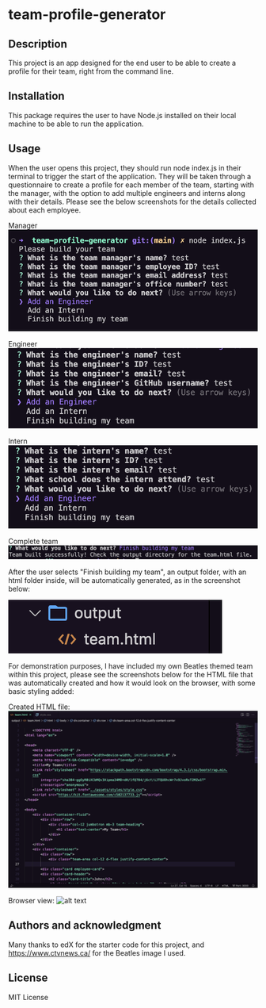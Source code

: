 # team-profile-generator

## Description
This project is an app designed for the end user to be able to create a profile for their team, right from the command line.

## Installation
This package requires the user to have Node.js installed on their local machine to be able to run the application.

## Usage
When the user opens this project, they should run node index.js in their terminal to trigger the start of the application. They will be taken through a questionnaire to create a profile for each member of the team, starting with the manager, with the option to add multiple engineers and interns along with their details. Please see the below screenshots for the details collected about each employee.

Manager
![alt text](assets/images/manager.png)

Engineer
![alt text](assets/images/engineer.png)

Intern
![alt text](assets/images/intern.png)

Complete team
![alt text](assets/images/finish.png)

After the user selects "Finish building my team", an output folder, with an html folder inside, will be automatically generated, as in the screenshot below:

![alt text](assets/images/html1.png)

For demonstration purposes, I have included my own Beatles themed team within this project, please see the screenshots below for the HTML file that was automatically created and how it would look on the browser, with some basic styling added:

Created HTML file:
![alt text](assets/images/html2.png)

Browser view:
![alt text](assets/images/myteam.png)

## Authors and acknowledgment
Many thanks to edX for the starter code for this project, and https://www.ctvnews.ca/ for the Beatles image I used.

## License
MIT License